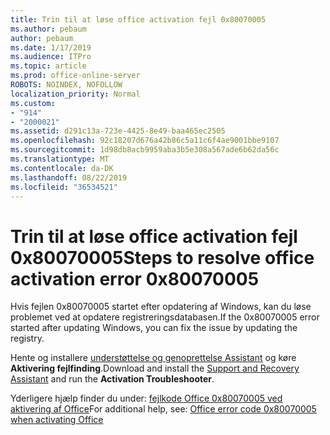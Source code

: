 ```yaml
---
title: Trin til at løse office activation fejl 0x80070005
ms.author: pebaum
author: pebaum
ms.date: 1/17/2019
ms.audience: ITPro
ms.topic: article
ms.prod: office-online-server
ROBOTS: NOINDEX, NOFOLLOW
localization_priority: Normal
ms.custom:
- "914"
- "2000021"
ms.assetid: d291c13a-723e-4425-8e49-baa465ec2505
ms.openlocfilehash: 92c18207d676a42b86c5a11c6f4ae9001bbe9107
ms.sourcegitcommit: 1d98db8acb9959aba3b5e308a567ade6b62da56c
ms.translationtype: MT
ms.contentlocale: da-DK
ms.lasthandoff: 08/22/2019
ms.locfileid: "36534521"
---
```

# <a name="steps-to-resolve-office-activation-error-0x80070005"></a><span data-ttu-id="e8272-102">Trin til at løse office activation fejl 0x80070005</span><span class="sxs-lookup"><span data-stu-id="e8272-102">Steps to resolve office activation error 0x80070005</span></span>

<span data-ttu-id="e8272-103">Hvis fejlen 0x80070005 startet efter opdatering af Windows, kan du løse problemet ved at opdatere registreringsdatabasen.</span><span class="sxs-lookup"><span data-stu-id="e8272-103">If the 0x80070005 error started after updating Windows, you can fix the issue by updating the registry.</span></span>
  
<span data-ttu-id="e8272-104">Hente og installere [understøttelse og genoprettelse Assistant](https://aka.ms/SARA-OfficeActivation-Alchemy) og køre **Aktivering fejlfinding**.</span><span class="sxs-lookup"><span data-stu-id="e8272-104">Download and install the [Support and Recovery Assistant](https://aka.ms/SARA-OfficeActivation-Alchemy) and run the **Activation Troubleshooter**.</span></span>
  
<span data-ttu-id="e8272-105">Yderligere hjælp finder du under: [fejlkode Office 0x80070005 ved aktivering af Office](https://support.office.com/article/7aa7600f-df57-4aef-81d2-25509c66f865)</span><span class="sxs-lookup"><span data-stu-id="e8272-105">For additional help, see: [Office error code 0x80070005 when activating Office](https://support.office.com/article/7aa7600f-df57-4aef-81d2-25509c66f865)</span></span>
  